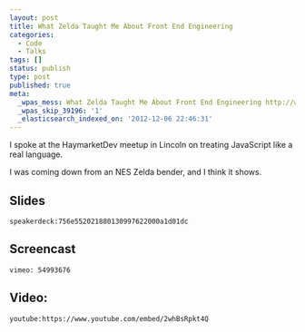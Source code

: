 ```yaml
---
layout: post
title: What Zelda Taught Me About Front End Engineering
categories:
  - Code
  - Talks
tags: []
status: publish
type: post
published: true
meta:
  _wpas_mess: What Zelda Taught Me About Front End Engineering http://wp.me/p7gnP-2L
  _wpas_skip_39196: '1'
  _elasticsearch_indexed_on: '2012-12-06 22:46:31'
---
```


I spoke at the HaymarketDev meetup in Lincoln on treating JavaScript like a real language.

I was coming down from an NES Zelda bender, and I think it shows.

## Slides

`speakerdeck:756e552021880130997622000a1d01dc`

## Screencast

`vimeo: 54993676`

## Video:

`youtube:https://www.youtube.com/embed/2whBsRpkt4Q`
